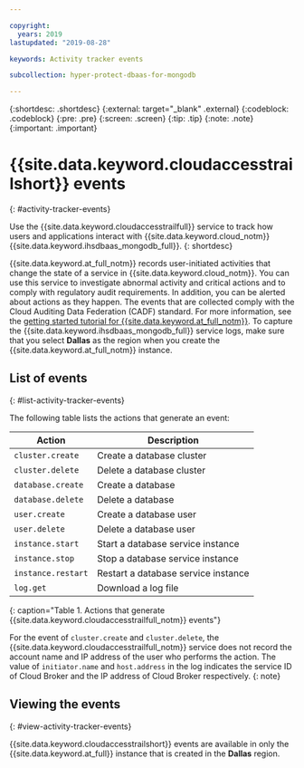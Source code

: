 ```yaml
---

copyright:
  years: 2019
lastupdated: "2019-08-28"

keywords: Activity tracker events

subcollection: hyper-protect-dbaas-for-mongodb

---
```


{:shortdesc: .shortdesc}
{:external: target="_blank" .external}
{:codeblock: .codeblock}
{:pre: .pre}
{:screen: .screen}
{:tip: .tip}
{:note: .note}
{:important: .important}

# {{site.data.keyword.cloudaccesstrailshort}} events
{: #activity-tracker-events}

Use the {{site.data.keyword.cloudaccesstrailfull}} service to track how users and applications interact with {{site.data.keyword.cloud_notm}} {{site.data.keyword.ihsdbaas_mongodb_full}}.
{: shortdesc}

{{site.data.keyword.at_full_notm}} records user-initiated activities that change the state of a service in {{site.data.keyword.cloud_notm}}. You can use this service to investigate abnormal activity and critical actions and to comply with regulatory audit requirements. In addition, you can be alerted about actions as they happen. The events that are collected comply with the Cloud Auditing Data Federation (CADF) standard. For more information, see the [getting started tutorial for {{site.data.keyword.at_full_notm}}](/docs/services/Activity-Tracker-with-LogDNA?topic=logdnaat-getting-started#getting-started). To capture the {{site.data.keyword.ihsdbaas_mongodb_full}} service logs, make sure that you select **Dallas** as the region when you create the {{site.data.keyword.at_full_notm}} instance.

## List of events
{: #list-activity-tracker-events}

The following table lists the actions that generate an event:

| Action                 | Description                               |
| ---------------------- | ----------------------------------------- |
| `cluster.create` | Create a database cluster                 |
| `cluster.delete` | Delete a database cluster                 |
| `database.create` | Create a database                  |
| `database.delete` | Delete a database                  |
| `user.create`     | Create a database user                    |
| `user.delete`     | Delete a database user                    |
| `instance.start` | Start a database service instance         |
| `instance.stop`  | Stop a database service instance          |
| `instance.restart`  | Restart a database service instance          |
| `log.get`       | Download a log file |
{: caption="Table 1. Actions that generate {{site.data.keyword.cloudaccesstrailfull_notm}} events"}

For the event of `cluster.create` and `cluster.delete`, the {{site.data.keyword.cloudaccesstrailfull_notm}} service does not record the account name and IP address of the user who performs the action. The value of `initiator.name` and `host.address` in the log indicates the service ID of Cloud Broker and the IP address of Cloud Broker respectively.
{: note}

## Viewing the events
{: #view-activity-tracker-events}

{{site.data.keyword.cloudaccesstrailshort}} events are available in only the {{site.data.keyword.at_full}} instance that is created in the **Dallas** region.
